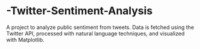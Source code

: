 # -Twitter-Sentiment-Analysis
A project to analyze public sentiment from tweets. Data is fetched using the Twitter API, processed with natural language techniques, and visualized with Matplotlib.
